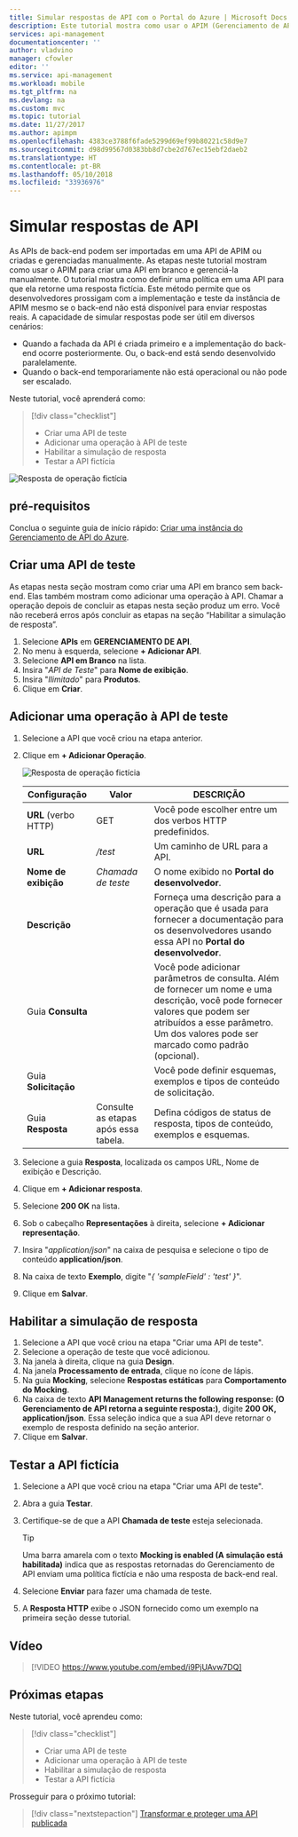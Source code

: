 ```yaml
---
title: Simular respostas de API com o Portal do Azure | Microsoft Docs
description: Este tutorial mostra como usar o APIM (Gerenciamento de API) para definir uma política em uma API para que ela retorne uma resposta fictícia. Este método permite que os desenvolvedores prossigam com a implementação e teste da instância de Gerenciamento de API no caso de o back-end não estar disponível para enviar respostas reais.
services: api-management
documentationcenter: ''
author: vladvino
manager: cfowler
editor: ''
ms.service: api-management
ms.workload: mobile
ms.tgt_pltfrm: na
ms.devlang: na
ms.custom: mvc
ms.topic: tutorial
ms.date: 11/27/2017
ms.author: apimpm
ms.openlocfilehash: 4383ce3788f6fade5299d69ef99b80221c58d9e7
ms.sourcegitcommit: d98d99567d0383bb8d7cbe2d767ec15ebf2daeb2
ms.translationtype: HT
ms.contentlocale: pt-BR
ms.lasthandoff: 05/10/2018
ms.locfileid: "33936976"
---
```

# <a name="mock-api-responses"></a>Simular respostas de API

As APIs de back-end podem ser importadas em uma API de APIM ou criadas e gerenciadas manualmente. As etapas neste tutorial mostram como usar o APIM para criar uma API em branco e gerenciá-la manualmente. O tutorial mostra como definir uma política em uma API para que ela retorne uma resposta fictícia. Este método permite que os desenvolvedores prossigam com a implementação e teste da instância de APIM mesmo se o back-end não está disponível para enviar respostas reais. A capacidade de simular respostas pode ser útil em diversos cenários:

+ Quando a fachada da API é criada primeiro e a implementação do back-end ocorre posteriormente. Ou, o back-end está sendo desenvolvido paralelamente.
+ Quando o back-end temporariamente não está operacional ou não pode ser escalado.

Neste tutorial, você aprenderá como:

> [!div class="checklist"]
> * Criar uma API de teste 
> * Adicionar uma operação à API de teste
> * Habilitar a simulação de resposta
> * Testar a API fictícia

![Resposta de operação fictícia](./media/mock-api-responses/mock-api-responses01.png)

## <a name="prerequisites"></a>pré-requisitos

Conclua o seguinte guia de início rápido: [Criar uma instância do Gerenciamento de API do Azure](get-started-create-service-instance.md).

## <a name="create-a-test-api"></a>Criar uma API de teste 

As etapas nesta seção mostram como criar uma API em branco sem back-end. Elas também mostram como adicionar uma operação à API. Chamar a operação depois de concluir as etapas nesta seção produz um erro. Você não receberá erros após concluir as etapas na seção “Habilitar a simulação de resposta”.

1. Selecione **APIs** em **GERENCIAMENTO DE API**.
2. No menu à esquerda, selecione **+ Adicionar API**.
3. Selecione **API em Branco** na lista.
4. Insira "*API de Teste*" para **Nome de exibição**.
5. Insira "*Ilimitado*" para **Produtos**.
6. Clique em **Criar**.

## <a name="add-an-operation-to-the-test-api"></a>Adicionar uma operação à API de teste

1. Selecione a API que você criou na etapa anterior.
2. Clique em **+ Adicionar Operação**.

    ![Resposta de operação fictícia](./media/mock-api-responses/mock-api-responses02.png)

    |Configuração|Valor|DESCRIÇÃO|
    |---|---|---|
    |**URL** (verbo HTTP)|GET|Você pode escolher entre um dos verbos HTTP predefinidos.|
    |**URL** |*/test*|Um caminho de URL para a API. |
    |**Nome de exibição**|*Chamada de teste*|O nome exibido no **Portal do desenvolvedor**.|
    |**Descrição**||Forneça uma descrição para a operação que é usada para fornecer a documentação para os desenvolvedores usando essa API no **Portal do desenvolvedor**.|
    |Guia **Consulta**||Você pode adicionar parâmetros de consulta. Além de fornecer um nome e uma descrição, você pode fornecer valores que podem ser atribuídos a esse parâmetro. Um dos valores pode ser marcado como padrão (opcional).|
    |Guia **Solicitação**||Você pode definir esquemas, exemplos e tipos de conteúdo de solicitação. |
    |Guia **Resposta**|Consulte as etapas após essa tabela.|Defina códigos de status de resposta, tipos de conteúdo, exemplos e esquemas.|

3. Selecione a guia **Resposta**, localizada os campos URL, Nome de exibição e Descrição.
4. Clique em **+ Adicionar resposta**.
5. Selecione **200 OK** na lista.
6. Sob o cabeçalho **Representações** à direita, selecione **+ Adicionar representação**.
7. Insira "*application/json*" na caixa de pesquisa e selecione o tipo de conteúdo **application/json**.
8. Na caixa de texto **Exemplo**, digite "*{ 'sampleField' : 'test' }*".
9. Clique em **Salvar**.

## <a name="enable-response-mocking"></a>Habilitar a simulação de resposta

1. Selecione a API que você criou na etapa "Criar uma API de teste".
2. Selecione a operação de teste que você adicionou.
2. Na janela à direita, clique na guia **Design**.
3. Na janela **Processamento de entrada**, clique no ícone de lápis.
4. Na guia **Mocking**, selecione **Respostas estáticas** para **Comportamento do Mocking**.
5. Na caixa de texto **API Management returns the following response: (O Gerenciamento de API retorna a seguinte resposta:)**, digite **200 OK, application/json**. Essa seleção indica que a sua API deve retornar o exemplo de resposta definido na seção anterior.
6. Clique em **Salvar**.

## <a name="test-the-mocked-api"></a>Testar a API fictícia

1. Selecione a API que você criou na etapa "Criar uma API de teste".
2. Abra a guia **Testar**.
3. Certifique-se de que a API **Chamada de teste** esteja selecionada.

    > [!TIP]
    > Uma barra amarela com o texto **Mocking is enabled (A simulação está habilitada)** indica que as respostas retornadas do Gerenciamento de API enviam uma política fictícia e não uma resposta de back-end real.

3. Selecione **Enviar** para fazer uma chamada de teste.
4. A **Resposta HTTP** exibe o JSON fornecido como um exemplo na primeira seção desse tutorial.

## <a name="video"></a>Vídeo

> [!VIDEO https://www.youtube.com/embed/i9PjUAvw7DQ]
> 
> 

## <a name="next-steps"></a>Próximas etapas
Neste tutorial, você aprendeu como:

> [!div class="checklist"]
> * Criar uma API de teste
> * Adicionar uma operação à API de teste
> * Habilitar a simulação de resposta
> * Testar a API fictícia

Prosseguir para o próximo tutorial:

> [!div class="nextstepaction"]
> [Transformar e proteger uma API publicada](transform-api.md)
